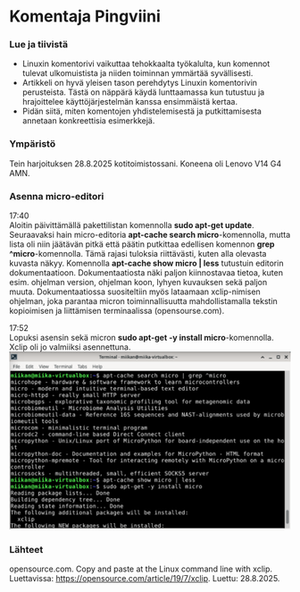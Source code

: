 # Komentaja Pingviini

### Lue ja tiivistä 
- Linuxin komentorivi vaikuttaa tehokkaalta työkalulta, kun komennot tulevat ulkomuistista ja niiden toiminnan ymmärtää syvällisesti.
- Artikkeli on hyvä yleisen tason perehdytys Linuxin komentorivin perusteista. Tästä on näppärä käydä lunttaamassa kun tutustuu ja hrajoittelee käyttöjärjestelmän kanssa ensimmäistä kertaa.
- Pidän siitä, miten komentojen yhdistelemisestä ja putkittamisesta annetaan konkreettisia esimerkkejä.

### Ympäristö
Tein harjoituksen 28.8.2025 kotitoimistossani. Koneena oli Lenovo V14 G4 AMN.

### Asenna micro-editori
17:40   
Aloitin päivittämällä pakettilistan komennolla __sudo apt-get update__. Seuraavaksi hain micro-editoria __apt-cache search micro__-komennolla, mutta lista oli niin jäätävän pitkä että päätin putkittaa edellisen komennon __grep ^micro__-komennolla. Tämä rajasi tuloksia riittävästi, kuten alla olevasta kuvasta näkyy. Komennolla __apt-cache show micro | less__ tutustuin editorin dokumentaatioon. Dokumentaatiosta näki paljon kiinnostavaa tietoa, kuten esim. ohjelman version, ohjelman koon, lyhyen kuvauksen sekä paljon muuta. Dokumentaatiossa suositeltiin myös lataamaan xclip-nimisen ohjelman, joka parantaa micron toiminnallisuutta mahdollistamalla tekstin kopioimisen ja liittämisen terminaalissa (opensourse.com).  

17:52   
Lopuksi asensin sekä micron __sudo apt-get -y install micro__-komennolla. Xclip oli jo valmiiksi asennettuna.
![](images/h2/micro-asennus.png)



### Lähteet
opensource.com. Copy and paste at the Linux command line with xclip.
Luettavissa: https://opensource.com/article/19/7/xclip. Luettu: 28.8.2025.
